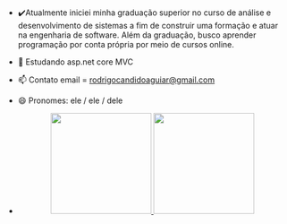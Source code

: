 - ✔️Atualmente iniciei minha graduação superior no curso de análise e desenvolvimento de sistemas a fim de construir uma formação e atuar na engenharia de software. Além da graduação, busco aprender programação por conta própria por meio de cursos online.
- 🌱 Estudando asp.net core MVC
- 📫 Contato email = rodrigocandidoaguiar@gmail.com
- 😄 Pronomes: ele / ele / dele


- <div align="center">
  <a href="https://github.com/rodrigocandido2020">
  <img height="180em" src="https://github-readme-stats.vercel.app/api?username=rodrigocandido2020&show_icons=true&theme=dracula&include_all_commits=true&count_private=true"/>
  <img height="180em" src="https://github-readme-stats.vercel.app/api/top-langs/?username=rodrigocandido2020&layout=compact&langs_count=7&theme=dracula"/>
</div>
